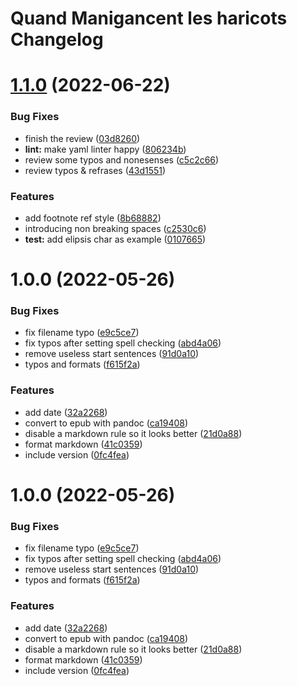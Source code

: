 # Quand Manigancent les haricots Changelog

# [1.1.0](https://github.com/garlicness/quand-manigancent-les-haricots/compare/v1.0.0...v1.1.0) (2022-06-22)


### Bug Fixes

* finish the review ([03d8260](https://github.com/garlicness/quand-manigancent-les-haricots/commit/03d8260f96db9a76125e184820dab845aff0d7f0))
* **lint:** make yaml linter happy ([806234b](https://github.com/garlicness/quand-manigancent-les-haricots/commit/806234b71e768cb69ede19ff501f892dade16d02))
* review some typos and nonesenses ([c5c2c66](https://github.com/garlicness/quand-manigancent-les-haricots/commit/c5c2c6611c5f99697f957217d5e9bd8b7edae89c))
* review typos & refrases ([43d1551](https://github.com/garlicness/quand-manigancent-les-haricots/commit/43d155103100ea9f07144d935edf51b176cc8412))


### Features

* add footnote ref style ([8b68882](https://github.com/garlicness/quand-manigancent-les-haricots/commit/8b68882d52846e8ba956b360f5b4e7a1c863442b))
* introducing non breaking spaces ([c2530c6](https://github.com/garlicness/quand-manigancent-les-haricots/commit/c2530c6329dbde4c5e92b15c8179b926222be2d9))
* **test:** add elipsis char as example ([0107665](https://github.com/garlicness/quand-manigancent-les-haricots/commit/0107665e949ff80d1aa7ee8e3a8bdf2b5a27e622))

# 1.0.0 (2022-05-26)


### Bug Fixes

* fix filename typo ([e9c5ce7](https://github.com/garlicness/quand-manigancent-les-haricots/commit/e9c5ce790fdf0559024713dd8451b73014ff0f14))
* fix typos after setting spell checking ([abd4a06](https://github.com/garlicness/quand-manigancent-les-haricots/commit/abd4a06eab7a7566c8f69941beb5583c7f171aed))
* remove useless start sentences ([91d0a10](https://github.com/garlicness/quand-manigancent-les-haricots/commit/91d0a10743980f08f4ba5290e545f7bee3ebef8c))
* typos and formats ([f615f2a](https://github.com/garlicness/quand-manigancent-les-haricots/commit/f615f2aba1c76f76a93a8f3c45586df01fb52ea4))


### Features

* add date ([32a2268](https://github.com/garlicness/quand-manigancent-les-haricots/commit/32a22687ee4b31440f63619fb8256d4820749a42))
* convert to epub with pandoc ([ca19408](https://github.com/garlicness/quand-manigancent-les-haricots/commit/ca19408b018cb3b05a748b1964d0ecaec99b5f85))
* disable a markdown rule so it looks better ([21d0a88](https://github.com/garlicness/quand-manigancent-les-haricots/commit/21d0a8885312082a68d931048933ce6ecb6884e8))
* format markdown ([41c0359](https://github.com/garlicness/quand-manigancent-les-haricots/commit/41c0359f8425ffab8fd826128b8b6e9af2cc116e))
* include version ([0fc4fea](https://github.com/garlicness/quand-manigancent-les-haricots/commit/0fc4fea1fbb38ac5c1db24f7b2cd7462718e3ce7))

# 1.0.0 (2022-05-26)


### Bug Fixes

* fix filename typo ([e9c5ce7](https://github.com/garlicness/quand-manigancent-les-haricots/commit/e9c5ce790fdf0559024713dd8451b73014ff0f14))
* fix typos after setting spell checking ([abd4a06](https://github.com/garlicness/quand-manigancent-les-haricots/commit/abd4a06eab7a7566c8f69941beb5583c7f171aed))
* remove useless start sentences ([91d0a10](https://github.com/garlicness/quand-manigancent-les-haricots/commit/91d0a10743980f08f4ba5290e545f7bee3ebef8c))
* typos and formats ([f615f2a](https://github.com/garlicness/quand-manigancent-les-haricots/commit/f615f2aba1c76f76a93a8f3c45586df01fb52ea4))


### Features

* add date ([32a2268](https://github.com/garlicness/quand-manigancent-les-haricots/commit/32a22687ee4b31440f63619fb8256d4820749a42))
* convert to epub with pandoc ([ca19408](https://github.com/garlicness/quand-manigancent-les-haricots/commit/ca19408b018cb3b05a748b1964d0ecaec99b5f85))
* disable a markdown rule so it looks better ([21d0a88](https://github.com/garlicness/quand-manigancent-les-haricots/commit/21d0a8885312082a68d931048933ce6ecb6884e8))
* format markdown ([41c0359](https://github.com/garlicness/quand-manigancent-les-haricots/commit/41c0359f8425ffab8fd826128b8b6e9af2cc116e))
* include version ([0fc4fea](https://github.com/garlicness/quand-manigancent-les-haricots/commit/0fc4fea1fbb38ac5c1db24f7b2cd7462718e3ce7))
